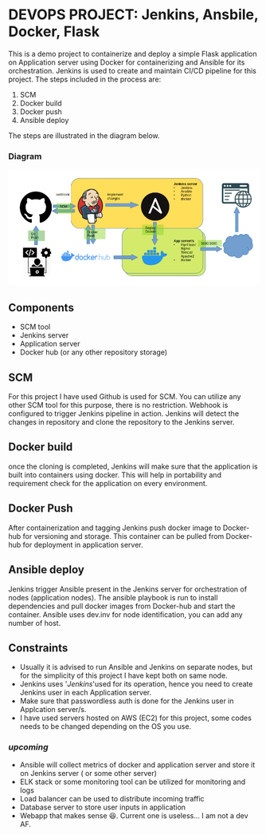 # DEVOPS PROJECT: Jenkins, Ansbile, Docker, Flask
This is a demo project to containerize and  deploy a simple Flask application on Application server using Docker for containerizing and Ansible for its orchestration. Jenkins is used to create and maintain CI/CD pipeline for this project. 
The steps included in the process are:
1. SCM
2. Docker build
3. Docker push
4. Ansible deploy

The steps are illustrated in the diagram below. 
### Diagram
![architecture](devops_proj.png)
## Components
- SCM tool
- Jenkins server
- Application server
- Docker hub (or any other repository storage)
## SCM
For this project I have used Github is used for SCM. You can utilize any other SCM tool for this purpose, there is no restriction. Webhook is configured to trigger Jenkins pipeline in action. Jenkins will detect the changes in repository and clone the repository to the Jenkins server.
## Docker build
once the cloning is completed, Jenkins will make sure that the application is built into containers using docker. This will help in portability and requirement check for the application on every environment.
## Docker Push
After containerization and tagging Jenkins push docker image to Docker-hub for versioning and storage. This container can be pulled from Docker-hub for deployment in application server.
## Ansible deploy
Jenkins trigger Ansible present in the Jenkins server for orchestration of nodes (application nodes). The ansible playbook is run to install dependencies and pull docker images from Docker-hub and start the container. Ansible uses dev.inv for node identification, you can add any number of host.

## Constraints
- Usually it is advised to run Ansible and Jenkins on separate nodes, but for the simplicity of this project I have kept both on same node.
- Jenkins uses '*Jenkins*'used for its operation, hence you need to create Jenkins user in each Application server.
- Make sure that passwordless auth is done for the Jenkins user in Applcation server/s.
- I have used servers hosted on AWS (EC2) for this project, some codes needs to be changed depending on the OS you use.
### *__upcoming__*
- Ansible will collect metrics of docker and application server and store it on Jenkins server ( or some other server) 
- ELK stack or some monitoring tool can be utilized for monitoring and logs
- Load balancer can be used to distribute incoming traffic
- Database server to store user inputs in application
- Webapp that makes sense :laughing:. Current one is useless... I am not a dev AF. 
